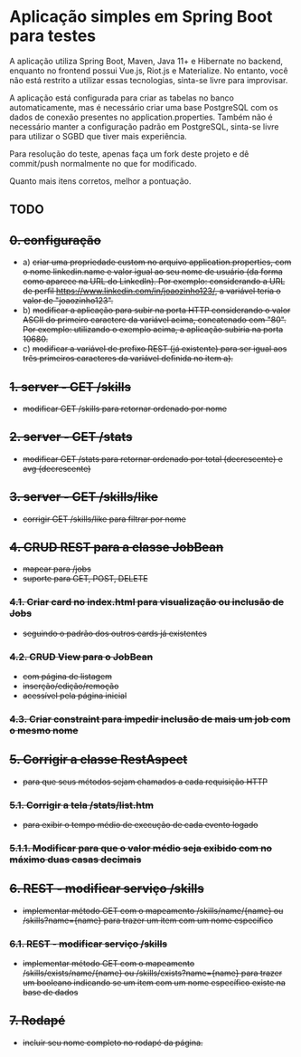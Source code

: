 # Aplicação simples em Spring Boot para testes
A aplicação utiliza Spring Boot, Maven, Java 11+ e Hibernate no backend, enquanto no frontend possui Vue.js, Riot.js e Materialize. No entanto, você não está restrito a utilizar essas tecnologias, sinta-se livre para improvisar.

A aplicação está configurada para criar as tabelas no banco automaticamente, mas é necessário criar uma base PostgreSQL com os dados de conexão presentes no application.properties. Também não é necessário manter a configuração padrão em PostgreSQL, sinta-se livre para utilizar o SGBD que tiver mais experiência.

Para resolução do teste, apenas faça um fork deste projeto e dê commit/push normalmente no que for modificado. 

Quanto mais itens corretos, melhor a pontuação.

## TODO
## <strike>0. configuração</strike>
- a) <strike>criar uma propriedade custom no arquivo application.properties, com o nome linkedin.name e valor igual ao seu nome de usuário (da forma como aparece na URL do LinkedIn). Por exemplo: considerando a URL de perfil https://www.linkedin.com/in/joaozinho123/, a variável teria o valor de "joaozinho123".</strike>
- b) <strike>modificar a aplicação para subir na porta HTTP considerando o valor ASCII do primeiro caractere da variável acima, concatenado com "80". Por exemplo: utilizando o exemplo acima, a aplicação subiria na porta 10680.</strike>
- c) <strike>modificar a variável de prefixo REST (já existente) para ser igual aos três primeiros caracteres da variável definida no item a).</strike>

## <strike>1. server - GET /skills</strike>
- <strike>modificar GET /skills para retornar ordenado por nome</strike>
	
## <strike>2. server - GET /stats</strike>
- <strike>modificar GET /stats para retornar ordenado por total (decrescente) e avg (decrescente)</strike>

## <strike>3. server - GET /skills/like</strike>
- <strike>corrigir GET /skills/like para filtrar por nome</strike>

## <strike>4. CRUD REST para a classe JobBean</strike>
- <strike>mapear para /jobs</strike>
- <strike>suporte para GET, POST, DELETE</strike>

### <strike>4.1. Criar card no index.html para visualização ou inclusão de Jobs</strike>
- <strike>seguindo o padrão dos outros cards já existentes</strike>

### <strike>4.2. CRUD View para o JobBean</strike>
- <strike>com página de listagem</strike>
- <strike>inserção/edição/remoção</strike>
- <strike>acessível pela página inicial</strike>

### <strike>4.3. Criar constraint para impedir inclusão de mais um job com o mesmo nome</strike>

## <strike>5. Corrigir a classe RestAspect</strike> 
- <strike>para que seus métodos sejam chamados a cada requisição HTTP</strike>

### <strike>5.1. Corrigir a tela /stats/list.htm</strike> 
- <strike>para exibir o tempo médio de execução de cada evento logado</strike>

### <strike>5.1.1. Modificar para que o valor médio seja exibido com no máximo duas casas decimais</strike>

## <strike>6. REST - modificar serviço /skills</strike>
- <strike>implementar método GET com o mapeamento /skills/name/{name} ou /skills?name={name} para trazer um item com um nome específico</strike>

### <strike>6.1. REST - modificar serviço /skills</strike>
- <strike>implementar método GET com o mapeamento /skills/exists/name/{name} ou /skills/exists?name={name} para trazer um booleano indicando se um item com um nome específico existe na base de dados</strike>

## <strike>7. Rodapé</strike>
- <strike>incluir seu nome completo no rodapé da página.</strike>
